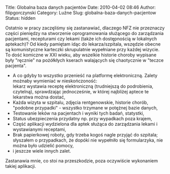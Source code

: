 Title: Globalna baza danych pacjentów
Date: 2010-04-02 08:46
Author: filipgorczynski
Category: Luźne
Slug: globalna-baza-danych-pacjentow
Status: hidden

Ostatnio w pracy zaczęliśmy się zastanawiać, dlaczego NFZ nie przeznaczy części pieniędzy na stworzenie oprogramowania służącego do zarządzania pacjentami, recepturami czy lekami (także ich dostępnością w lokalnych aptekach)? Od kiedy pamiętam idąc do lekarza/szpitala, wszędzie obecne są komunistyczne karteczki skrupulatnie wypełniane przy każdej wizycie. To dość komiczne w XXI wieku, aby wszelkie historie choroby wypisane były "ręcznie" na pożółkłych kserach walających się chaotycznie w "teczce pacjenta".

-   A co gdyby to wszystko przenieść na platformę elektroniczną. Zalety możnaby wymieniać w nieskończoność:  
   lekarz wystawia receptę elektroniczną (trudniejszą do podrobienia, czytelną), sprawdzając jednocześnie, w której najbliżej aptece te lekarstwa można dostać,
-   Każda wizyta w szpitalu, zdjęcia rentgenowskie, historie chorób, "podobne przypadki" - wszystko trzymane w potężnej bazie danych,
-   Testowanie leków na pacjentach i wyniki tych badań, statystki,
-   Status ubezpieczenia przydatny np. przy wypadkach poza krajem,
-   Część aplikacji wydzielona dla aptek służąca do zarządzania lekami i wystawianymi receptami,
-   Brak papierkowej roboty, gdy trzeba kogoś nagle przyjąć do szpitala; słyszałem o przypadkach, że dopóki nie wypełniło się formularzyka, nie można było udzielić pomocy,
-   i jeszcze wiele innych zalet.

Zastanawia mnie, co stoi na przeszkodzie, poza oczywiście wykonaniem takiej aplikacji.
